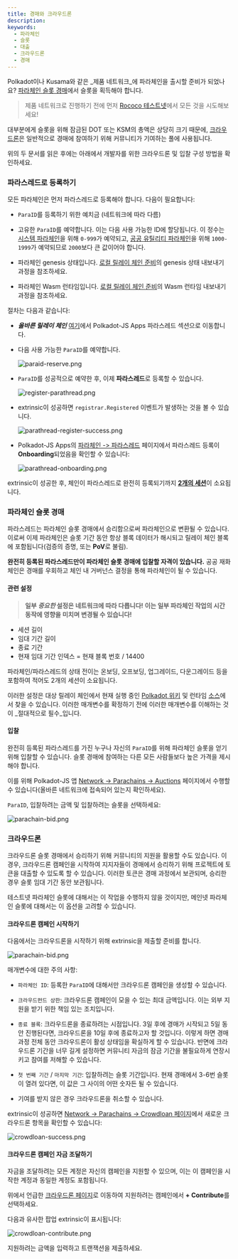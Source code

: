 ```yaml
---
title: 경매와 크라우드론
description:
keywords:
  - 파라체인
  - 슬롯
  - 대출
  - 크라우드론
  - 경매
---
```


Polkadot이나 Kusama와 같은 _제품 네트워크_에 파라체인을 출시할 준비가 되었나요?
[파라체인 슬롯 경매](https://wiki.polkadot.network/docs/learn-auction)에서 슬롯을 획득해야 합니다.

> 제품 네트워크로 진행하기 전에 먼저 [Rococo 테스트넷](/tutorials/build-a-parachain/acquire-a-testnet-slot/)에서 모든 것을 시도해보세요!

대부분에게 슬롯을 위해 잠금된 DOT 또는 KSM의 총액은 상당히 크기 때문에, [크라우드론](https://wiki.polkadot.network/docs/learn-crowdloans)은 일반적으로 경매에 참여하기 위해 커뮤니티가 기여하는 풀에 사용됩니다.

위의 두 문서를 읽은 후에는 아래에서 개발자를 위한 크라우드론 및 입찰 구성 방법을 확인하세요.

### 파라스레드로 등록하기

모든 파라체인은 먼저 파라스레드로 등록해야 합니다.
다음이 필요합니다:

- `ParaID`를 등록하기 위한 예치금 (네트워크에 따라 다름)

- 고유한 `ParaID`를 예약합니다. 이는 다음 사용 가능한 ID에 할당됩니다.
  이 정수는 [시스템 파라체인](https://wiki.polkadot.network/docs/learn-common-goods#system-level-chains)을 위해 `0-999`가 예약되고, [공공 유틸리티 파라체인](https://wiki.polkadot.network/docs/learn-common-goods#public-utility-chains)을 위해 `1000-1999`가 예약되므로 `2000`보다 큰 값이어야 합니다.

- 파라체인 genesis 상태입니다.
  [로컬 릴레이 체인 준비](/tutorials/build-a-parachain/prepare-a-local-relay-chain/)의 genesis 상태 내보내기 과정을 참조하세요.

- 파라체인 Wasm 런타임입니다.
  [로컬 릴레이 체인 준비](/tutorials/build-a-parachain/prepare-a-local-relay-chain/)의 Wasm 런타임 내보내기 과정을 참조하세요.

절차는 다음과 같습니다:

- **_올바른 릴레이 체인_** [여기](https://polkadot.js.org/apps/#/parachains/parathreads)에서 Polkadot-JS Apps 파라스레드 섹션으로 이동합니다.

- 다음 사용 가능한 `ParaID`를 예약합니다.

  ![paraid-reserve.png](/media/images/docs/tutorials/parachains/paraid-reserve.png)

- `ParaID`를 성공적으로 예약한 후, 이제 **파라스레드**로 등록할 수 있습니다.

  ![register-parathread.png](/media/images/docs/tutorials/parachains/register-parathread.png)

- extrinsic이 성공하면 `registrar.Registered` 이벤트가 발생하는 것을 볼 수 있습니다.

  ![parathread-register-success.png](/media/images/docs/tutorials/parachains/parathread-register-success.png)

- Polkadot-JS Apps의 [파라체인 -> 파라스레드](https://polkadot.js.org/apps/#/parachains/parathreads) 페이지에서 파라스레드 등록이 **Onboarding**되었음을 확인할 수 있습니다:

  ![parathread-onboarding.png](/media/images/docs/tutorials/parachains/parathread-onboarding.png)

extrinsic이 성공한 후, 체인이 파라스레드로 완전히 등록되기까지 [**2개의 세션**](#relevant-settings)이 소요됩니다.

### 파라체인 슬롯 경매

파라스레드는 파라체인 슬롯 경매에서 승리함으로써 파라체인으로 변환될 수 있습니다.
이로써 이제 파라체인은 슬롯 기간 동안 항상 블록 데이터가 해시되고 릴레이 체인 블록에 포함됩니다(검증의 증명, 또는 **PoV**로 불림).

**완전히 등록된 파라스레드만이 파라체인 슬롯 경매에 입찰할 자격이 있습니다.**
공공 재화 체인은 경매를 우회하고 체인 내 거버넌스 결정을 통해 파라체인이 될 수 있습니다.

#### 관련 설정

> **일부 _중요한_ 설정은 네트워크에 따라 다릅니다! 이는 일부 파라체인 작업의 시간 동작에 영향을 미치며 변경될 수 있습니다!**

- 세션 길이
- 임대 기간 길이
- 종료 기간
- 현재 임대 기간 인덱스 = 현재 블록 번호 / 14400

파라체인/파라스레드의 상태 전이는 온보딩, 오프보딩, 업그레이드, 다운그레이드 등을 포함하여 적어도 2개의 세션이 소요됩니다.

이러한 설정은 대상 릴레이 체인에서 현재 실행 중인 [Polkadot 위키](https://wiki.polkadot.network/docs/learn-crowdloans#starting-a-crowdloan-campaign) 및 런타임 [소스](https://github.com/paritytech/polkadot-sdk/tree/master/polkadot/runtime)에서 찾을 수 있습니다.
이러한 매개변수를 확정하기 전에 이러한 매개변수를 이해하는 것이 _절대적으로 필수_입니다.

#### 입찰

완전히 등록된 파라스레드를 가진 누구나 자신의 `ParaID`를 위해 파라체인 슬롯을 얻기 위해 입찰할 수 있습니다.
슬롯 경매에 참여하는 다른 모든 사람들보다 높은 가격을 제시해야 합니다.

이를 위해 Polkadot-JS 앱 [Network -> Parachains -> Auctions](https://polkadot.js.org/apps/#/parachains/auctions) 페이지에서 수행할 수 있습니다(올바른 네트워크에 접속되어 있는지 확인하세요).

`ParaID`, 입찰하려는 금액 및 입찰하려는 슬롯을 선택하세요:

![parachain-bid.png](/media/images/docs/tutorials/parachains/parachain-bid.png)

### 크라우드론

크라우드론 슬롯 경매에서 승리하기 위해 커뮤니티의 지원을 활용할 수도 있습니다.
이 경우, 크라우드론 캠페인을 시작하여 지지자들이 경매에서 승리하기 위해 프로젝트에 토큰을 대출할 수 있도록 할 수 있습니다.
이러한 토큰은 경매 과정에서 보관되며, 승리한 경우 슬롯 임대 기간 동안 보관됩니다.

테스트넷 파라체인 슬롯에 대해서는 이 작업을 수행하지 않을 것이지만, 메인넷 파라체인 슬롯에 대해서는 이 옵션을 고려할 수 있습니다.

#### 크라우드론 캠페인 시작하기

다음에서는 크라우드론을 시작하기 위해 extrinsic을 제출할 준비를 합니다.

![parachain-bid.png](/media/images/docs/tutorials/parachains/parachain-crowdloan.png)

매개변수에 대한 주의 사항:

- `파라체인 ID`: 등록한 `ParaID`에 대해서만 크라우드론 캠페인을 생성할 수 있습니다.

- `크라우드펀드 상한`: 크라우드론 캠페인이 모을 수 있는 최대 금액입니다.
  이는 외부 지원을 받기 위한 책임 있는 조치입니다.

- `종료 블록`: 크라우드론을 종료하려는 시점입니다.
  3일 후에 경매가 시작되고 5일 동안 진행된다면, 크라우드론을 10일 후에 종료하고자 할 것입니다. 이렇게 하면 경매 과정 전체 동안 크라우드론이 활성 상태임을 확실하게 할 수 있습니다.
  반면에 크라우드론 기간을 너무 길게 설정하면 커뮤니티 자금의 잠금 기간을 불필요하게 연장시키고 참여를 저해할 수 있습니다.

- `첫 번째 기간` / `마지막 기간`: 입찰하려는 슬롯 기간입니다.
  현재 경매에서 3-6번 슬롯이 열려 있다면, 이 값은 그 사이의 어떤 숫자든 될 수 있습니다.

- 기여를 받지 않은 경우 크라우드론을 취소할 수 있습니다.

extrinsic이 성공하면 [Network -> Parachains -> Crowdloan 페이지](https://polkadot.js.org/apps/#/parachains/crowdloan)에서 새로운 크라우드론 항목을 확인할 수 있습니다:

![crowdloan-success.png](/media/images/docs/tutorials/parachains/crowdloan-success.png)

#### 크라우드론 캠페인 자금 조달하기

자금을 조달하려는 모든 계정은 자신의 캠페인을 지원할 수 있으며, 이는 이 캠페인을 시작한 계정과 동일한 계정도 포함됩니다.

위에서 언급한 [크라우드론 페이지](https://polkadot.js.org/apps/#/parachains/crowdloan)로 이동하여 지원하려는 캠페인에서 **+ Contribute**를 선택하세요.

다음과 유사한 팝업 extrinsic이 표시됩니다:

![crowdloan-contribute.png](/media/images/docs/tutorials/parachains/crowdloan-contribute.png)

지원하려는 금액을 입력하고 트랜잭션을 제출하세요.